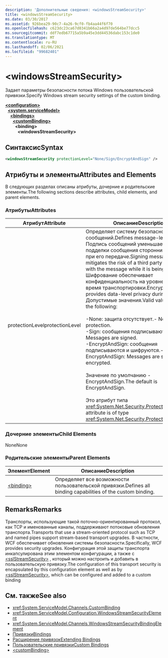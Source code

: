```yaml
---
description: 'Дополнительные сведения: <windowsStreamSecurity>'
title: <windowsStreamSecurity>
ms.date: 03/30/2017
ms.assetid: 926bea29-90c7-4a26-9cf0-fb4aa44f6f70
ms.openlocfilehash: c623dc23ca67d0341b66a2a4d97de564be77dcc5
ms.sourcegitcommit: ddf7edb67715a5b9a45e3dd44536dabc153c1de0
ms.translationtype: MT
ms.contentlocale: ru-RU
ms.lasthandoff: 02/06/2021
ms.locfileid: "99682401"
---
```

# \<windowsStreamSecurity>

<span data-ttu-id="16cbf-102">Задает параметры безопасности потока Windows пользовательской привязки.</span><span class="sxs-lookup"><span data-stu-id="16cbf-102">Specify Windows stream security settings of the custom binding.</span></span>  
  
[**\<configuration>**](../configuration-element.md)\
&nbsp;&nbsp;[**\<system.serviceModel>**](system-servicemodel.md)\
&nbsp;&nbsp;&nbsp;&nbsp;[**\<bindings>**](bindings.md)\
&nbsp;&nbsp;&nbsp;&nbsp;&nbsp;&nbsp;[**\<customBinding>**](custombinding.md)\
&nbsp;&nbsp;&nbsp;&nbsp;&nbsp;&nbsp;&nbsp;&nbsp;**\<binding>**\
&nbsp;&nbsp;&nbsp;&nbsp;&nbsp;&nbsp;&nbsp;&nbsp;&nbsp;&nbsp;**\<windowsStreamSecurity>**  
  
## <a name="syntax"></a><span data-ttu-id="16cbf-103">Синтаксис</span><span class="sxs-lookup"><span data-stu-id="16cbf-103">Syntax</span></span>  
  
```xml  
<windowsStreamSecurity protectionLevel="None/Sign/EncryptAndSign" />
```  
  
## <a name="attributes-and-elements"></a><span data-ttu-id="16cbf-104">Атрибуты и элементы</span><span class="sxs-lookup"><span data-stu-id="16cbf-104">Attributes and Elements</span></span>  

 <span data-ttu-id="16cbf-105">В следующих разделах описаны атрибуты, дочерние и родительские элементы.</span><span class="sxs-lookup"><span data-stu-id="16cbf-105">The following sections describe attributes, child elements, and parent elements.</span></span>  
  
### <a name="attributes"></a><span data-ttu-id="16cbf-106">Атрибуты</span><span class="sxs-lookup"><span data-stu-id="16cbf-106">Attributes</span></span>  
  
|<span data-ttu-id="16cbf-107">Атрибут</span><span class="sxs-lookup"><span data-stu-id="16cbf-107">Attribute</span></span>|<span data-ttu-id="16cbf-108">Описание</span><span class="sxs-lookup"><span data-stu-id="16cbf-108">Description</span></span>|  
|---------------|-----------------|  
|<span data-ttu-id="16cbf-109">protectionLevel</span><span class="sxs-lookup"><span data-stu-id="16cbf-109">protectionLevel</span></span>|<span data-ttu-id="16cbf-110">Определяет систему безопасности уровня сообщений.</span><span class="sxs-lookup"><span data-stu-id="16cbf-110">Defines message-level security.</span></span> <span data-ttu-id="16cbf-111">Подпись сообщений уменьшает риск подделки сообщения сторонними лицами при его передаче.</span><span class="sxs-lookup"><span data-stu-id="16cbf-111">Signing messages mitigates the risk of a third party tampering with the message while it is being transferred.</span></span> <span data-ttu-id="16cbf-112">Шифрование обеспечивает конфиденциальность на уровне данных во время транспортировки.</span><span class="sxs-lookup"><span data-stu-id="16cbf-112">Encryption provides data-level privacy during transport.</span></span> <span data-ttu-id="16cbf-113">Допустимые значения.</span><span class="sxs-lookup"><span data-stu-id="16cbf-113">Valid values include the following:</span></span><br /><br /> <span data-ttu-id="16cbf-114">-None: защита отсутствует.</span><span class="sxs-lookup"><span data-stu-id="16cbf-114">-   None: No protection.</span></span><br /><span data-ttu-id="16cbf-115">-Sign: сообщения подписываются.</span><span class="sxs-lookup"><span data-stu-id="16cbf-115">-   Sign: Messages are signed.</span></span><br /><span data-ttu-id="16cbf-116">-EncryptAndSign: сообщения подписываются и шифруются.</span><span class="sxs-lookup"><span data-stu-id="16cbf-116">-   EncryptAndSign: Messages are signed and encrypted.</span></span><br /><br /> <span data-ttu-id="16cbf-117">Значение по умолчанию - EncryptAndSign.</span><span class="sxs-lookup"><span data-stu-id="16cbf-117">The default is EncryptAndSign.</span></span><br /><br /> <span data-ttu-id="16cbf-118">Это атрибут типа <xref:System.Net.Security.ProtectionLevel>.</span><span class="sxs-lookup"><span data-stu-id="16cbf-118">This attribute is of type <xref:System.Net.Security.ProtectionLevel>.</span></span>|  
  
### <a name="child-elements"></a><span data-ttu-id="16cbf-119">Дочерние элементы</span><span class="sxs-lookup"><span data-stu-id="16cbf-119">Child Elements</span></span>  

 <span data-ttu-id="16cbf-120">None</span><span class="sxs-lookup"><span data-stu-id="16cbf-120">None</span></span>  
  
### <a name="parent-elements"></a><span data-ttu-id="16cbf-121">Родительские элементы</span><span class="sxs-lookup"><span data-stu-id="16cbf-121">Parent Elements</span></span>  
  
|<span data-ttu-id="16cbf-122">Элемент</span><span class="sxs-lookup"><span data-stu-id="16cbf-122">Element</span></span>|<span data-ttu-id="16cbf-123">Описание</span><span class="sxs-lookup"><span data-stu-id="16cbf-123">Description</span></span>|  
|-------------|-----------------|  
|[\<binding>](bindings.md)|<span data-ttu-id="16cbf-124">Определяет все возможности пользовательской привязки.</span><span class="sxs-lookup"><span data-stu-id="16cbf-124">Defines all binding capabilities of the custom binding.</span></span>|  
  
## <a name="remarks"></a><span data-ttu-id="16cbf-125">Remarks</span><span class="sxs-lookup"><span data-stu-id="16cbf-125">Remarks</span></span>  

 <span data-ttu-id="16cbf-126">Транспорты, использующие такой поточно-ориентированный протокол, как TCP и именованные каналы, поддерживают потоковые обновления транспорта.</span><span class="sxs-lookup"><span data-stu-id="16cbf-126">Transports that use a stream-oriented protocol such as TCP and named pipes support stream-based transport upgrades.</span></span> <span data-ttu-id="16cbf-127">В частности, WCF обеспечивает обновления системы безопасности.</span><span class="sxs-lookup"><span data-stu-id="16cbf-127">Specifically, WCF provides security upgrades.</span></span> <span data-ttu-id="16cbf-128">Конфигурация этой защиты транспорта инкапсулирована этим элементом конфигурации, а также с [\<sslStreamSecurity>](sslstreamsecurity.md) , который можно настроить и добавить в пользовательскую привязку.</span><span class="sxs-lookup"><span data-stu-id="16cbf-128">The configuration of this transport security is encapsulated by this configuration element  as well as by [\<sslStreamSecurity>](sslstreamsecurity.md), which can be configured and added to a custom binding</span></span>  
  
## <a name="see-also"></a><span data-ttu-id="16cbf-129">См. также</span><span class="sxs-lookup"><span data-stu-id="16cbf-129">See also</span></span>

- <xref:System.ServiceModel.Channels.CustomBinding>
- <xref:System.ServiceModel.Configuration.WindowsStreamSecurityElement>
- <xref:System.ServiceModel.Channels.WindowsStreamSecurityBindingElement>
- [<span data-ttu-id="16cbf-130">Привязки</span><span class="sxs-lookup"><span data-stu-id="16cbf-130">Bindings</span></span>](../../../wcf/bindings.md)
- [<span data-ttu-id="16cbf-131">Расширение привязок</span><span class="sxs-lookup"><span data-stu-id="16cbf-131">Extending Bindings</span></span>](../../../wcf/extending/extending-bindings.md)
- [<span data-ttu-id="16cbf-132">Пользовательские привязки</span><span class="sxs-lookup"><span data-stu-id="16cbf-132">Custom Bindings</span></span>](../../../wcf/extending/custom-bindings.md)
- [\<customBinding>](custombinding.md)
